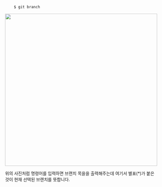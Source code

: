 <!-- 6장 브랜치 
    04. 브랜치 확인
    05. 브랜치 이동
    06. 브랜치 공간  -->

```bash
    $ git branch
```
<img width="500" src="https://user-images.githubusercontent.com/88806404/194736944-1f3db06a-bd08-4831-90cc-d89ced78e9fd.png">

위의 사진처럼 명령어를 입력하면 브랜치 목을을 출력해주는데 여기서 별표(*)가 붙은 것이 현재 선택된 브랜치를 뜻합니다.
<br><br>

